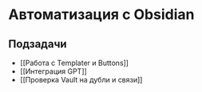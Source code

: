 # Автоматизация с Obsidian

## Подзадачи
- [[Работа с Templater и Buttons]]
- [[Интеграция GPT]]
- [[Проверка Vault на дубли и связи]]